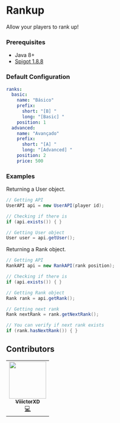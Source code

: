 # Rankup
Allow your players to rank up!

### Prerequisites
* Java 8+
* [Spigot 1.8.8](https://cdn.getbukkit.org/spigot/spigot-1.8.8-R0.1-SNAPSHOT-latest.jar)

### Default Configuration
```yml
ranks:
  basic:
    name: "Básico"
    prefix:
      short: "[B] "
      long: "[Basic] "
    position: 1
  advanced:
    name: "Avançado"
    prefix:
      short: "[A] "
      long: "[Advanced] "
    position: 2
    price: 500
```

### Examples
Returning a User object.
```java
// Getting API
UserAPI api = new UserAPI(player id);

// Checking if there is
if (api.exists()) { }

// Getting User object
User user = api.getUser();
```

Returning a Rank object.
```java
// Getting API
RankAPI api = new RankAPI(rank position);

// Checking if there is
if (api.exists()) { }

// Getting Rank object
Rank rank = api.getRank();

// Getting next rank
Rank nextRank = rank.getNextRank();

// You can verify if next rank exists
if (rank.hasNextRank()) { }
```

## Contributors
<table>
  <tr>
    <td align="center"><a href="https://github.com/ViiictorXD">
<img src="https://avatars3.githubusercontent.com/u/38568440?v=4" width="100px;" alt=""/><br /><sub><b>ViiictorXD</b></sub></a><br /><a href="https://github.com/ViiictorXD/AdvancedClans/commits?author=ViiictorXD" title="Code">💻</a></td>
  </tr>
</table>
